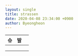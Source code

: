 ```yaml
---
layout: single
title: strassen
date: 2020-04-08 23:34:00 +0900
author: Byeongheon
---
```


| 슈   | 발   |      |
| ---- | ---- | ---- |
|      |      |      |
|      |      |      |
|      |      |      |

